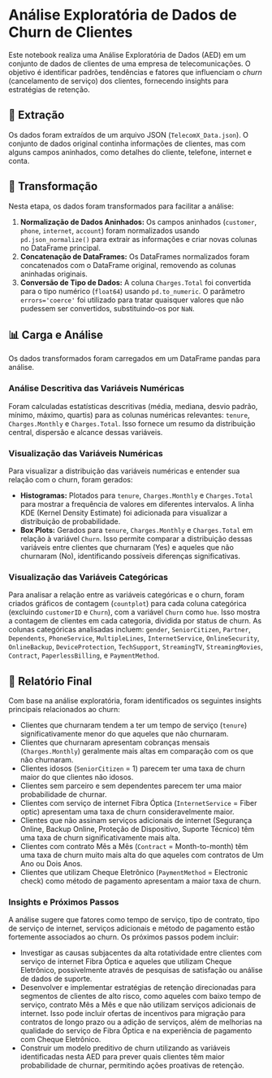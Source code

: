 # Análise Exploratória de Dados de Churn de Clientes

Este notebook realiza uma Análise Exploratória de Dados (AED) em um conjunto de dados de clientes de uma empresa de telecomunicações. O objetivo é identificar padrões, tendências e fatores que influenciam o *churn* (cancelamento de serviço) dos clientes, fornecendo insights para estratégias de retenção.

## 📌 Extração

Os dados foram extraídos de um arquivo JSON (`TelecomX_Data.json`). O conjunto de dados original continha informações de clientes, mas com alguns campos aninhados, como detalhes do cliente, telefone, internet e conta.

## 🔧 Transformação

Nesta etapa, os dados foram transformados para facilitar a análise:

1.  **Normalização de Dados Aninhados:** Os campos aninhados (`customer`, `phone`, `internet`, `account`) foram normalizados usando `pd.json_normalize()` para extrair as informações e criar novas colunas no DataFrame principal.
2.  **Concatenação de DataFrames:** Os DataFrames normalizados foram concatenados com o DataFrame original, removendo as colunas aninhadas originais.
3.  **Conversão de Tipo de Dados:** A coluna `Charges.Total` foi convertida para o tipo numérico (`float64`) usando `pd.to_numeric`. O parâmetro `errors='coerce'` foi utilizado para tratar quaisquer valores que não pudessem ser convertidos, substituindo-os por `NaN`.

## 📊 Carga e Análise

Os dados transformados foram carregados em um DataFrame pandas para análise.

### Análise Descritiva das Variáveis Numéricas

Foram calculadas estatísticas descritivas (média, mediana, desvio padrão, mínimo, máximo, quartis) para as colunas numéricas relevantes: `tenure`, `Charges.Monthly` e `Charges.Total`. Isso fornece um resumo da distribuição central, dispersão e alcance dessas variáveis.

### Visualização das Variáveis Numéricas

Para visualizar a distribuição das variáveis numéricas e entender sua relação com o churn, foram gerados:

*   **Histogramas:** Plotados para `tenure`, `Charges.Monthly` e `Charges.Total` para mostrar a frequência de valores em diferentes intervalos. A linha KDE (Kernel Density Estimate) foi adicionada para visualizar a distribuição de probabilidade.
*   **Box Plots:** Gerados para `tenure`, `Charges.Monthly` e `Charges.Total` em relação à variável `Churn`. Isso permite comparar a distribuição dessas variáveis entre clientes que churnaram (Yes) e aqueles que não churnaram (No), identificando possíveis diferenças significativas.

### Visualização das Variáveis Categóricas

Para analisar a relação entre as variáveis categóricas e o churn, foram criados gráficos de contagem (`countplot`) para cada coluna categórica (excluindo `customerID` e `Churn`), com a variável `Churn` como `hue`. Isso mostra a contagem de clientes em cada categoria, dividida por status de churn. As colunas categóricas analisadas incluem: `gender`, `SeniorCitizen`, `Partner`, `Dependents`, `PhoneService`, `MultipleLines`, `InternetService`, `OnlineSecurity`, `OnlineBackup`, `DeviceProtection`, `TechSupport`, `StreamingTV`, `StreamingMovies`, `Contract`, `PaperlessBilling`, e `PaymentMethod`.

## 📄 Relatório Final

Com base na análise exploratória, foram identificados os seguintes insights principais relacionados ao churn:

*   Clientes que churnaram tendem a ter um tempo de serviço (`tenure`) significativamente menor do que aqueles que não churnaram.
*   Clientes que churnaram apresentam cobranças mensais (`Charges.Monthly`) geralmente mais altas em comparação com os que não churnaram.
*   Clientes idosos (`SeniorCitizen` = 1) parecem ter uma taxa de churn maior do que clientes não idosos.
*   Clientes sem parceiro e sem dependentes parecem ter uma maior probabilidade de churnar.
*   Clientes com serviço de internet Fibra Óptica (`InternetService` = Fiber optic) apresentam uma taxa de churn consideravelmente maior.
*   Clientes que não assinam serviços adicionais de internet (Segurança Online, Backup Online, Proteção de Dispositivo, Suporte Técnico) têm uma taxa de churn significativamente mais alta.
*   Clientes com contrato Mês a Mês (`Contract` = Month-to-month) têm uma taxa de churn muito mais alta do que aqueles com contratos de Um Ano ou Dois Anos.
*   Clientes que utilizam Cheque Eletrônico (`PaymentMethod` = Electronic check) como método de pagamento apresentam a maior taxa de churn.

### Insights e Próximos Passos

A análise sugere que fatores como tempo de serviço, tipo de contrato, tipo de serviço de internet, serviços adicionais e método de pagamento estão fortemente associados ao churn. Os próximos passos podem incluir:

*   Investigar as causas subjacentes da alta rotatividade entre clientes com serviço de internet Fibra Óptica e aqueles que utilizam Cheque Eletrônico, possivelmente através de pesquisas de satisfação ou análise de dados de suporte.
*   Desenvolver e implementar estratégias de retenção direcionadas para segmentos de clientes de alto risco, como aqueles com baixo tempo de serviço, contrato Mês a Mês e que não utilizam serviços adicionais de internet. Isso pode incluir ofertas de incentivos para migração para contratos de longo prazo ou a adição de serviços, além de melhorias na qualidade do serviço de Fibra Óptica e na experiência de pagamento com Cheque Eletrônico.
*   Construir um modelo preditivo de churn utilizando as variáveis identificadas nesta AED para prever quais clientes têm maior probabilidade de churnar, permitindo ações proativas de retenção.
